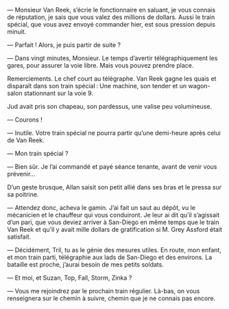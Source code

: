 — Monsieur Van Reek, s’écrie le fonctionnaire en saluant, je vous connais
de réputation, je sais que vous valez des millions de dollars. Aussi le train
spécial, que vous avez envoyé commander hier, est sous pression depuis
minuit.

— Parfait ! Alors, je puis partir de suite ?

— Dans vingt minutes, Monsieur. Le temps d’avertir télégraphiquement les gares, pour assurer la voie libre. Mais vous pouvez prendre place.

Remerciements. Le chef court au télégraphe. Van Reek gagne les quais et
disparaît dans son train spécial : Une machine, son tender et un wagon-salon stationnant sur la voie 9.

Jud avait pris son chapeau, son pardessus, une valise peu volumineuse.

— Courons !

— Inutile. Votre train spécial ne pourra partir qu’une demi-heure après
celui de Van Reek.

— Mon train spécial ?

— Bien sûr. Je l’ai commandé et payé séance tenante, avant de venir vous
prévenir...

D’un geste brusque, Allan saisit son petit allié dans ses bras et le pressa
sur sa poitrine.

— Attendez donc, acheva le gamin. J’ai fait un saut au dépôt, vu le mécanicien et le chauffeur qui vous conduiront. Je leur ai dit qu’il s’agissait d’un pari, que vous deviez arriver à San-Diego en même temps que le train Van Reek et qu’il y avait mille dollars de gratification si M. Grey Assford était satisfait.

— Décidément, Tril, tu as le génie des mesures utiles. En route, mon enfant, et mon train parti, télégraphie aux lads de San-Diego et des environs. La bataille est proche, j’aurai besoin de mes petits soldats.

— Et moi, et Suzan, Top, Fall, Storm, Zinka ?

— Vous me rejoindrez par le prochain train régulier. Là-bas, on vous
renseignera sur le chemin à suivre, chemin que je ne connais pas encore.
